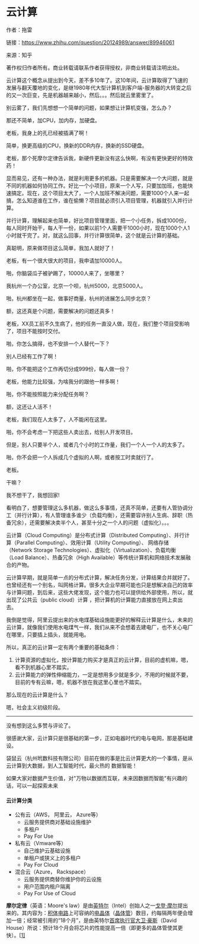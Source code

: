 # 云计算


作者：拖雷

链接：https://www.zhihu.com/question/20124989/answer/89946061

来源：知乎

著作权归作者所有。商业转载请联系作者获得授权，非商业转载请注明出处。

云计算这个概念从提出到今天，差不多10年了。这10年间，云计算取得了飞速的发展与翻天覆地的变化，是继1980年代大型计算机到客户端-服务器的大转变之后的又一次巨变，先是机器越来越小，然后。。。然后就云里雾里了。



别云雾了，我们先想想一个简单的问题，如果想让计算机变强，怎么办？

那还不简单，加CPU，加内存，加硬盘。

老板，我身上的孔已经被插满了啊！

简单，换更高级的CPU，换新的DDR内存，换新的SSD硬盘。

老板，那个死摩尔定律告诉我，新硬件更新没有这么快啊，有没有更快更好的特效药！



显而易见，还有一种办法，就是利用更多的机器。只是需要解决一个大问题，就是不同的机器如何协同工作。好比一个小项目，原来一个人写，只要加加班，也能快速搞定。现在，这个项目太大了，一个人加班不解决问题，需要1000个人来一起搞，怎么知道谁在工作，谁在偷懒？项目就必须引入项目管理，机器就引入并行计算。

并行计算，理解起来也简单，好比项目管理里面，把一个小任务，拆成1000份，每人同时开始干，每人干一份，如果以前1个人需要干1000小时，现在1000个人1小时就干完了。对，就这么回事，并行计算很简单，这个就是云计算的基础。



真聪明，原来做项目这么简单，我加人就好了！



老板，有一个很大很大的项目，我申请加10000人。

啪，你脑袋瓜子被驴踢了，10000人来了，坐哪里？

我杭州一个办公室，北京一个呗，杭州5000，北京5000人。

啪，杭州都坐在一起，做事好商量，杭州的进展怎么同步北京？



额，这还真是个问题，需要解决的问题还真多！



老板，XX员工前不久生病了，他的任务一直没人做，现在，我们整个项目受影响了，项目不能按时交付。

啪，你怎么搞得，也不安排一个人替代一下？

别人已经有工作了啊！

啪，你不能把这个工作再切分成999份，每人做一份？

老板，他能力比较强，为啥我分的跟他一样多啊！

啪，你不能按照能力来分配任务啊？



额，这还让人活不！



老板，我们现在人太多了，人不能闲在这里。

啪，你不会考虑一下把这些人卖出去，给别人开发项目。

但是，别人只要半个人，或者几个小时的工作量，我们一个人一个人的太多了。

啪，你不会把一个人拆成几个虚拟的人啊，或者按工时卖就行了。



老板。

干嘛？

我不想干了，我想回家!



看明白了，想要管理这么多机器，做这么多事情，还真不简单，还要有人管协调分工（并行计算），有人管理谁多谁少（负载均衡），还需要容许别人生病、辞职（热备冗余），还需要解决卖半个人，甚至十分之一个人的问题（虚拟化）。。。

云计算（Cloud Computing）是分布式计算（Distributed Computing）、并行计算（Parallel Computing）、效用计算（Utility Computing）、 网络存储（Network Storage Technologies）、虚拟化（Virtualization）、负载均衡（Load Balance）、热备冗余（High Available）等传统计算机和网络技术发展融合的产物。

云计算早期，就是简单一点的分布式计算，解决任务分发，计算结果合并就好了。也曾经还有一个别名，叫网格计算。很多大企业早期可能也只是想解决自己的效率与计算问题，到后来，这些大佬发现，这个能力也可以提供给外部使用，所以，就出现了公共云（public cloud）计算 ，把计算机的计算能力直接放在网上卖出去。

我倒是觉得，阿里云提出来的水电煤基础设施能更好的解释云计算是什么，未来的云计算，就像我们使用水电煤气一样，我们从来不会想着去建电厂，也不关心电厂在哪里，只要插上插头，就能用电。



所以，真正的云计算一定有两个重要的基础条件：

1. 计算资源的虚拟化，按计算能力购买才是真正的云计算，目前的虚机嘛，嗯，看不到机器心里不踏实。
2. 云计算能力的弹性伸缩能力，一定是想用多少就是多少，不用的时候就不要，目前的专有云嘛，嗯，机器不放在我这里心里也不踏实。

那么现在的云计算是什么？

嗯，社会主义初级阶段。

------

没有想到这么多赞与评论了。

很感谢大家，云计算只是很基础的第一步，正如电器时代的电与电网，那是基础建设。

袋鼠云（杭州玳数科技有限公司）目前在做的事是比云计算更大的一个事情，是从云计算到大数据，到人工智能时代，最火热的 数据智能！

如果大家对数据产生价值，对"万物以数据而互联，未来因数据而智能"有兴趣的话，可以一起探索未来



#### 云计算分类

- 公有云（AWS， 阿里云， Azure等）
  - 云服务提供商对基础设施维护
  - 多租户
  - Pay For Use
- 私有云（Vmware等）
  - 自己维护云基础设施
  - 单租户或狭义上的多租户
  - Pay For Cloud
- 混合云（Azure， Rackspace）
  - 云服务提供商替你维护你的云设施
  - 用户范围内租户隔离
  - Pay For Use of Cloud





**摩尔定律**（英语：Moore's law）是由[英特尔](https://zh.wikipedia.org/wiki/%E8%8B%B1%E7%89%B9%E5%B0%94)（Intel）创始人之一[戈登·摩尔](https://zh.wikipedia.org/wiki/%E6%88%88%E7%99%BB%C2%B7%E6%91%A9%E5%B0%94)提出来的。其内容为：[积体电路](https://zh.wikipedia.org/wiki/%E7%A9%8D%E9%AB%94%E9%9B%BB%E8%B7%AF)上可容纳的[电晶体](https://zh.wikipedia.org/wiki/%E9%9B%BB%E6%99%B6%E9%AB%94)（[晶体管](https://zh.wikipedia.org/wiki/%E6%99%B6%E4%BD%93%E7%AE%A1)）数目，约每隔两年便会增加一倍；经常被引用的“18个月”，是由英特尔[首席执行官](https://zh.wikipedia.org/wiki/%E9%A6%96%E5%B8%AD%E6%89%A7%E8%A1%8C%E5%AE%98)[大卫·豪斯](https://zh.wikipedia.org/w/index.php?title=%E5%A4%A7%E8%A1%9B%C2%B7%E8%B1%AA%E6%96%AF&action=edit&redlink=1)（David House）所说：预计18个月会将芯片的性能提高一倍（即更多的晶体管使其更快）。[[1\]](https://zh.wikipedia.org/wiki/%E6%91%A9%E5%B0%94%E5%AE%9A%E5%BE%8B#cite_note-1)
